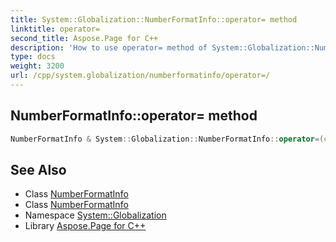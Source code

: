 ```yaml
---
title: System::Globalization::NumberFormatInfo::operator= method
linktitle: operator=
second_title: Aspose.Page for C++
description: 'How to use operator= method of System::Globalization::NumberFormatInfo class in C++.'
type: docs
weight: 3200
url: /cpp/system.globalization/numberformatinfo/operator=/
---
```

## NumberFormatInfo::operator= method




```cpp
NumberFormatInfo & System::Globalization::NumberFormatInfo::operator=(const NumberFormatInfo &)=delete
```

## See Also

* Class [NumberFormatInfo](../)
* Class [NumberFormatInfo](../)
* Namespace [System::Globalization](../../)
* Library [Aspose.Page for C++](../../../)
